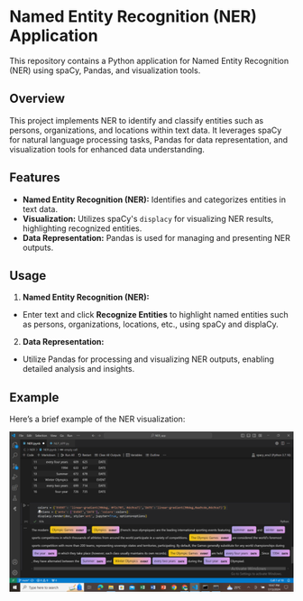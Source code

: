# Named Entity Recognition (NER) Application

This repository contains a Python application for Named Entity Recognition (NER) using spaCy, Pandas, and visualization tools.

## Overview

This project implements NER to identify and classify entities such as persons, organizations, and locations within text data. It leverages spaCy for natural language processing tasks, Pandas for data representation, and visualization tools for enhanced data understanding.

## Features

- **Named Entity Recognition (NER):** Identifies and categorizes entities in text data.
- **Visualization:** Utilizes spaCy's `displacy` for visualizing NER results, highlighting recognized entities.
- **Data Representation:** Pandas is used for managing and presenting NER outputs.

## Usage

1. **Named Entity Recognition (NER):**
- Enter text and click **Recognize Entities** to highlight named entities such as persons, organizations, locations, etc., using spaCy and displaCy.

2. **Data Representation:**
- Utilize Pandas for processing and visualizing NER outputs, enabling detailed analysis and insights.

## Example

Here’s a brief example of the NER visualization:

![NER Visualization](NER_Output.png)
